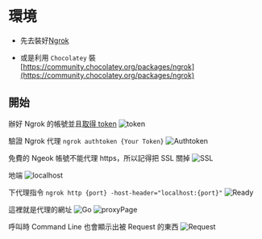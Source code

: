 # 環境

- 先去裝好[Ngrok](https://ngrok.com/download)

- 或是利用 `Chocolatey` 裝 [https://community.chocolatey.org/packages/ngrok](https://community.chocolatey.org/packages/ngrok)

## 開始

辦好 Ngrok 的帳號並且[取得 token](https://dashboard.ngrok.com/get-started/your-authtoken)
![token](https://user-images.githubusercontent.com/37999690/125182739-29fc0300-e243-11eb-92b3-9f346289a3d3.png)

驗證 Ngrok 代理
`ngrok authtoken {Your Token}`
![Authtoken](https://user-images.githubusercontent.com/37999690/125182745-37b18880-e243-11eb-96b9-5479a6f47685.png)

免費的 Ngeok 帳號不能代理 https，所以記得把 SSL 關掉
![SSL](https://user-images.githubusercontent.com/37999690/125182751-4304b400-e243-11eb-8cbd-ed18bb175f08.png)

地端
![localhost](https://user-images.githubusercontent.com/37999690/125182760-5283fd00-e243-11eb-8e9f-ba16e9fa49ec.png)

下代理指令 `ngrok http {port} -host-header="localhost:{port}"`
![Ready](https://user-images.githubusercontent.com/37999690/125182764-5e6fbf00-e243-11eb-94bd-7e12b4c1fde9.png)

這裡就是代理的網址
![Go](https://user-images.githubusercontent.com/37999690/125182776-6c254480-e243-11eb-9369-9b3409012a44.png)
![proxyPage](https://user-images.githubusercontent.com/37999690/125182787-7ba48d80-e243-11eb-9fec-9baaec39bbf6.png)

呼叫時 Command Line 也會顯示出被 Request 的東西
![Request](https://user-images.githubusercontent.com/37999690/125182798-8c550380-e243-11eb-8d70-8fbcc639d53b.png)
